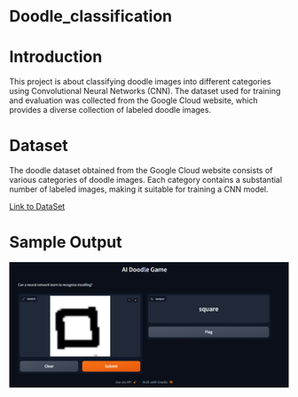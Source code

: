 # Doodle_classification
# Introduction
This project is about classifying doodle images into different categories using Convolutional Neural Networks (CNN). The dataset used for training and evaluation was collected from the Google Cloud website, which provides a diverse collection of labeled doodle images.

# Dataset
The doodle dataset obtained from the Google Cloud website consists of various categories of doodle images. Each category contains a substantial number of labeled images, making it suitable for training a CNN model.

[Link to DataSet](https://drive.google.com/file/d/1Ci-cWxXxNtTXKVOIueS1TAKbxMKSutIb/view?usp=sharing)



# Sample Output

![alt text](https://github.com/gaganchapa/Doodle_Classification/blob/main/RES.pNg)
